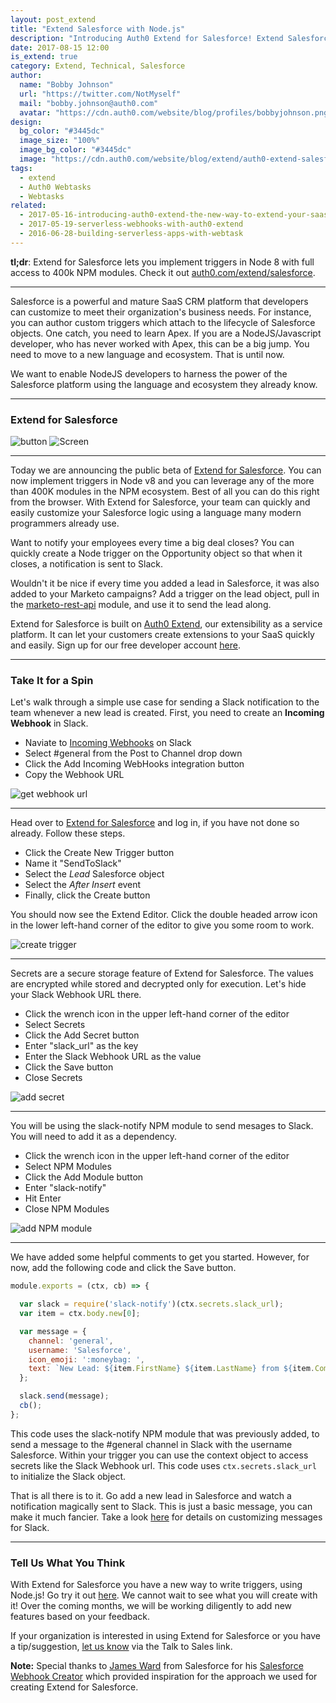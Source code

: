```yaml
---
layout: post_extend
title: "Extend Salesforce with Node.js"
description: "Introducing Auth0 Extend for Salesforce! Extend Salesforce using Node.js in just a few clicks."
date: 2017-08-15 12:00
is_extend: true
category: Extend, Technical, Salesforce
author: 
  name: "Bobby Johnson"
  url: "https://twitter.com/NotMyself"
  mail: "bobby.johnson@auth0.com"
  avatar: "https://cdn.auth0.com/website/blog/profiles/bobbyjohnson.png"
design: 
  bg_color: "#3445dc"
  image_size: "100%"
  image_bg_color: "#3445dc"
  image: "https://cdn.auth0.com/website/blog/extend/auth0-extend-salesforce-with-node/salesforce_header.svg"
tags: 
  - extend
  - Auth0 Webtasks
  - Webtasks
related:
  - 2017-05-16-introducing-auth0-extend-the-new-way-to-extend-your-saas
  - 2017-05-19-serverless-webhooks-with-auth0-extend
  - 2016-06-28-building-serverless-apps-with-webtask
---
```


**tl;dr**: Extend for Salesforce lets you implement triggers in Node 8 with full access to 400k NPM modules. Check it out [auth0.com/extend/salesforce](https://auth0.com/extend/salesforce).

---

Salesforce is a powerful and mature SaaS CRM platform that developers can customize to meet their organization's business needs. For instance, you can author custom triggers which attach to the lifecycle of Salesforce objects. One catch, you need to learn Apex. If you are a NodeJS/Javascript developer, who has never worked with Apex, this can be a big jump. You need to move to a new language and ecosystem. That is until now.

We want to enable NodeJS developers to harness the power of the Salesforce platform using the language and ecosystem they already know.

---

### Extend for Salesforce

<script src="//fast.wistia.com/embed/medias/9rbvygfpkj.jsonp" async></script>
<script src="//fast.wistia.com/assets/external/E-v1.js" async></script>
<div class="empower-video-button wistia_embed wistia_async_9rbvygfpkj popover=true popoverContent=html">
  <img class="video-button" src="https://cdn.auth0.com/website/auth0-extend/icons/empower-button-video.svg" alt="button">
  <img class="video-screen" src="https://cdn.auth0.com/auth0-extend/assets/extend-salesforce-screen-2.jpg" alt="Screen">
</div>

---

Today we are announcing the public beta of [Extend for Salesforce](https://auth0.com/extend/salesforce). You can now implement triggers in Node v8 and you can leverage any of the more than 400K modules in the NPM ecosystem. Best of all you can do this right from the browser. With Extend for Salesforce, your team can quickly and easily customize your Salesforce logic using a language many modern programmers already use.

Want to notify your employees every time a big deal closes? You can quickly create a Node trigger on the Opportunity object so that when it closes, a notification is sent to Slack.

Wouldn't it be nice if every time you added a lead in Salesforce, it was also added to your Marketo campaigns? Add a trigger on the lead object, pull in the [marketo-rest-api](https://www.npmjs.com/package/marketo-rest-api) module, and use it to send the lead along.

Extend for Salesforce is built on [Auth0 Extend](https://auth0.com/extend/), our extensibility as a service platform. It can let your customers create extensions to your SaaS quickly and easily. Sign up for our free developer account [here](https://auth0.com/extend/try).

---

### Take It for a Spin

Let's walk through a simple use case for sending a Slack notification to the team whenever a new lead is created. First, you need to create an **Incoming Webhook** in Slack.

- Naviate to [Incoming Webhooks](https://my.slack.com/services/new/incoming-webhook/) on Slack
- Select #general from the Post to Channel drop down
- Click the Add Incoming WebHooks integration button
- Copy the Webhook URL

![get webhook url](https://cdn.auth0.com/website/blog/extend/auth0-extend-salesforce-with-node/get_webhook_url.gif)

---

Head over to [Extend for Salesforce](https://auth0.com/extend/salesforce/app) and log in, if you have not done so already. Follow these steps.

- Click the Create New Trigger button
- Name it "SendToSlack"
- Select the *Lead* Salesforce object
- Select the *After Insert* event
- Finally, click the Create button

You should now see the Extend Editor. Click the double headed arrow icon in the lower left-hand corner of the editor to give you some room to work.

![create trigger](https://cdn.auth0.com/website/blog/extend/auth0-extend-salesforce-with-node/create_trigger3.gif)

---

Secrets are a secure storage feature of Extend for Salesforce. The values are encrypted while stored and decrypted only for execution. Let's hide your Slack Webhook URL there.

- Click the wrench icon in the upper left-hand corner of the editor
- Select Secrets
- Click the Add Secret button
- Enter "slack_url" as the key
- Enter the Slack Webhook URL as the value
- Click the Save button
- Close Secrets

![add secret](https://cdn.auth0.com/website/blog/extend/auth0-extend-salesforce-with-node/add_secret.gif)

---

You will be using the slack-notify NPM module to send mesages to Slack. You will need to add it as a dependency.

- Click the wrench icon in the upper left-hand corner of the editor
- Select NPM Modules
- Click the Add Module button
- Enter "slack-notify"
- Hit Enter
- Close NPM Modules

![add NPM module](https://cdn.auth0.com/website/blog/extend/auth0-extend-salesforce-with-node/add_module2.gif)

---

We have added some helpful comments to get you started. However, for now, add the following code and click the Save button.

```javascript
module.exports = (ctx, cb) => {

  var slack = require('slack-notify')(ctx.secrets.slack_url);
  var item = ctx.body.new[0];

  var message = {
    channel: 'general',
    username: 'Salesforce',
    icon_emoji: ':moneybag: ',
    text: `New Lead: ${item.FirstName} ${item.LastName} from ${item.Company}`
  };

  slack.send(message);
  cb();
};
```

This code uses the slack-notify NPM module that was previously added, to send a message to the #general channel in Slack with the username Salesforce. Within your trigger you can use the context object to access secrets like the Slack Webhook url. This code uses `ctx.secrets.slack_url` to initialize the Slack object.

That is all there is to it. Go add a new lead in Salesforce and watch a notification magically sent to Slack. This is just a basic message, you can make it much fancier. Take a look [here](https://api.slack.com/docs/messages) for details on customizing messages for Slack.

---

### Tell Us What You Think

With Extend for Salesforce you have a new way to write triggers, using Node.js! Go try it out [here](https://auth0.com/extend/salesforce/app). We cannot wait to see what you will create with it! Over the coming months, we will be working diligently to add new features based on your feedback.

If your organization is interested in using Extend for Salesforce or you have a tip/suggestion, [let us know](https://auth0.com/extend/salesforce/) via the Talk to Sales link.

**Note:** Special thanks to [James Ward](https://twitter.com/_jamesward) from Salesforce for his [Salesforce Webhook Creator](https://www.jamesward.com/2014/06/30/create-webhooks-on-salesforce-com) which provided inspiration for the approach we used for creating Extend for Salesforce.